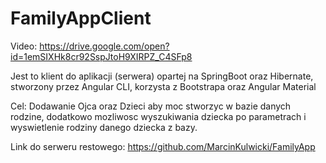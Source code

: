 # FamilyAppClient

Video:
https://drive.google.com/open?id=1emSIXHk8cr92SspJtoH9XIRPZ_C4SFp8

Jest to klient do aplikacji (serwera) opartej na SpringBoot oraz Hibernate,
stworzony przez Angular CLI, korzysta z Bootstrapa oraz Angular Material

Cel: 
Dodawanie Ojca oraz Dzieci aby moc stworzyc w bazie danych rodzine, dodatkowo mozliwosc wyszukiwania dziecka po parametrach i wyswietlenie rodziny danego dziecka z bazy.

Link do serweru restowego:
https://github.com/MarcinKulwicki/FamilyApp
